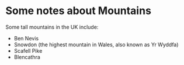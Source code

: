 Some notes about Mountains
==========================

Some tall mountains in the UK include:

* Ben Nevis
* Snowdon (the highest mountain in Wales, also known as Yr Wyddfa)
* Scafell Pike
* Blencathra
